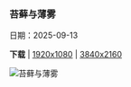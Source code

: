 ### 苔藓与薄雾

日期：2025-09-13

**下载**  |  [1920x1080](https://cn.bing.com/th?id=OHR.HohWaterfall_ZH-CN0297269806_1920x1080.jpg)  |  [3840x2160](https://cn.bing.com/th?id=OHR.HohWaterfall_ZH-CN0297269806_UHD.jpg)

![苔藓与薄雾](https://cn.bing.com/th?id=OHR.HohWaterfall_ZH-CN0297269806_1920x1080.jpg "奥林匹克国家公园的瀑布, 华盛顿, 美国 (© Chris Moore/TANDEM Stills + Motion)")

